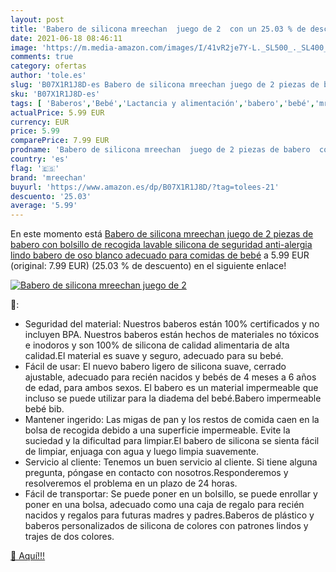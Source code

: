 ```yaml
---
layout: post
title: 'Babero de silicona mreechan  juego de 2  con un 25.03 % de descuento'
date: 2021-06-18 08:46:11
image: 'https://m.media-amazon.com/images/I/41vR2je7Y-L._SL500_._SL400_.jpg'
comments: true
category: ofertas
author: 'tole.es'
slug: 'B07X1R1J8D-es Babero de silicona mreechan juego de 2 piezas de babero...'
sku: 'B07X1R1J8D-es'
tags: [ 'Baberos','Bebé','Lactancia y alimentación','babero','bebé','mreechan', ]
actualPrice: 5.99 EUR
currency: EUR
price: 5.99
comparePrice: 7.99 EUR
prodname: 'Babero de silicona mreechan  juego de 2 piezas de babero  con bolsillo de recogida lavable  silicona de seguridad  anti-alergia  lindo babero de oso blanco  adecuado para comidas de bebé'
country: 'es'
flag: '🇪🇸'
brand: 'mreechan'
buyurl: 'https://www.amazon.es/dp/B07X1R1J8D/?tag=tolees-21'
descuento: '25.03'
average: '5.99'
---
```


En este momento está [Babero de silicona mreechan  juego de 2 piezas de babero  con bolsillo de recogida lavable  silicona de seguridad  anti-alergia  lindo babero de oso blanco  adecuado para comidas de bebé](https://www.amazon.es/dp/B07X1R1J8D/?tag=tolees-21) a 5.99 EUR (original: 7.99 EUR) (25.03 %  de descuento) en el siguiente enlace!

[![Babero de silicona mreechan  juego de 2 ](https://m.media-amazon.com/images/I/41vR2je7Y-L._SL500_._SL400_.jpg)](https://www.amazon.es/dp/B07X1R1J8D/?tag=tolees-21)

🔎:

- Seguridad del material: Nuestros baberos están 100% certificados y no incluyen BPA. Nuestros baberos están hechos de materiales no tóxicos e inodoros y son 100% de silicona de calidad alimentaria de alta calidad.El material es suave y seguro, adecuado para su bebé.
- Fácil de usar: El nuevo babero ligero de silicona suave, cerrado ajustable, adecuado para recién nacidos y bebés de 4 meses a 6 años de edad, para ambos sexos. El babero es un material impermeable que incluso se puede utilizar para la diadema del bebé.Babero impermeable bebé bib.
- Mantener ingerido: Las migas de pan y los restos de comida caen en la bolsa de recogida debido a una superficie impermeable. Evite la suciedad y la dificultad para limpiar.El babero de silicona se sienta fácil de limpiar, enjuaga con agua y luego limpia suavemente.
- Servicio al cliente: Tenemos un buen servicio al cliente. Si tiene alguna pregunta, póngase en contacto con nosotros.Responderemos y resolveremos el problema en un plazo de 24 horas.
- Fácil de transportar: Se puede poner en un bolsillo, se puede enrollar y poner en una bolsa, adecuado como una caja de regalo para recién nacidos y regalos para futuras madres y padres.Baberos de plástico y baberos personalizados de silicona de colores con patrones lindos y trajes de dos colores.

[🛒 Aquí!!!](https://www.amazon.es/dp/B07X1R1J8D/?tag=tolees-21)
